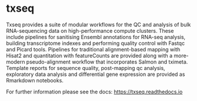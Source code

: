 # txseq

Txseq provides a suite of modular workflows for the QC and analysis of bulk RNA-sequencing data on high-performance compute clusters. These include pipelines for sanitising Ensembl annotations for RNA-seq analysis, building transcriptome indexes and performing quality control with Fastqc and Picard tools. Pipelines for traditional alignment-based mapping with Hisat2 and quantitation with featureCounts are provided along with a more-modern pseudo-alignment workflow that incorporates Salmon and tximeta. Template reports for sequence quality, post-mapping qc analysis, exploratory data analysis and differential gene expression are provided as Rmarkdown notebooks. 

For further information please see the docs: https://txseq.readthedocs.io
